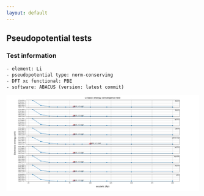 ```yaml
---
layout: default
---
```


## Pseudopotential tests
### Test information
    - element: Li
    - pseudopotential type: norm-conserving
    - DFT xc functional: PBE
    - software: ABACUS (version: latest commit)
    
<p align="center">
    <img src="Li.png" class="plain-figure">
</p>  